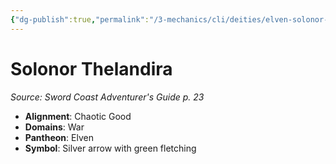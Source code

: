 ```yaml
---
{"dg-publish":true,"permalink":"/3-mechanics/cli/deities/elven-solonor-thelandira-scag/","tags":["ttrpg-cli/compendium/src/5e/scag","ttrpg-cli/deity/elven","ttrpg-cli/domain/war"],"noteIcon":""}
---
```


# Solonor Thelandira
*Source: Sword Coast Adventurer's Guide p. 23* 

- **Alignment**: Chaotic Good
- **Domains**: War
- **Pantheon**: Elven
- **Symbol**: Silver arrow with green fletching